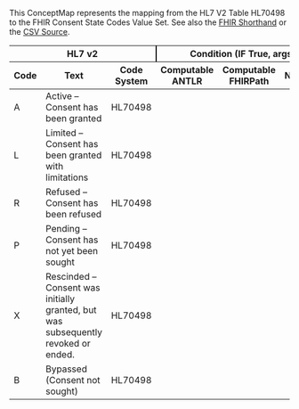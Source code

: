 
This ConceptMap represents the mapping from the HL7 V2 Table HL70498 to the FHIR Consent State Codes Value Set. See also the <a href='https://github.com/HL7/v2-to-fhir/blob/master/tank/Table HL70498 to Consent State Codes.fsh'>FHIR Shorthand</a> or the <a href='https://github.com/HL7/v2-to-fhir/blob/master/mappings/codesystems/HL7 Concept Map_ ConsentStatus - Sheet1.csv'>CSV Source</a>.
<table class='grid'><thead>
<tr><th colspan='3' style='border-right: 2px solid black;'>HL7 v2</th><th colspan='3' style='border-right: 2px solid black;'>Condition (IF True, args)</th><th colspan='4'>HL7 FHIR</th><th rowspan='2'>Comments</th></tr>
<tr><th>Code</th><th>Text</th><th>Code System</th><th>Computable ANTLR</th><th>Computable FHIRPath</th><th>Narrative</th><th>Code</th><th>Proposed Extension</th><th>Display</th><th>Code System</th></tr></thead>
<tbody>
<tr><td>A</td><td>Active – Consent has been granted</td><td style='border-right: 2px'>HL70498</td><td></td><td></td><td style='border-right: 2px'></td><td>active</td><td></td><td>Active</td><td><a href='https://hl7.org/fhir/R4/codesystem-consent-state-codes.html'>http://hl7.org/fhir/consent-state-codes</a></td><td></td></tr>
<tr><td>L</td><td>Limited – Consent has been granted with limitations</td><td style='border-right: 2px'>HL70498</td><td></td><td></td><td style='border-right: 2px'></td><td>active</td><td></td><td>Active</td><td><a href='https://hl7.org/fhir/R4/codesystem-consent-state-codes.html'>http://hl7.org/fhir/consent-state-codes</a></td><td></td></tr>
<tr><td>R</td><td>Refused – Consent has been refused</td><td style='border-right: 2px'>HL70498</td><td></td><td></td><td style='border-right: 2px'></td><td>rejected</td><td></td><td>Rejected</td><td><a href='https://hl7.org/fhir/R4/codesystem-consent-state-codes.html'>http://hl7.org/fhir/consent-state-codes</a></td><td></td></tr>
<tr><td>P</td><td>Pending – Consent has not yet been sought</td><td style='border-right: 2px'>HL70498</td><td></td><td></td><td style='border-right: 2px'></td><td>proposed</td><td></td><td>Proposed</td><td><a href='https://hl7.org/fhir/R4/codesystem-consent-state-codes.html'>http://hl7.org/fhir/consent-state-codes</a></td><td></td></tr>
<tr><td>X</td><td>Rescinded – Consent was initially granted, but was subsequently revoked or ended.</td><td style='border-right: 2px'>HL70498</td><td></td><td></td><td style='border-right: 2px'></td><td>inactive</td><td></td><td>Inactivated</td><td><a href='https://hl7.org/fhir/R4/codesystem-consent-state-codes.html'>http://hl7.org/fhir/consent-state-codes</a></td><td></td></tr>
<tr><td>B</td><td>Bypassed (Consent not sought)</td><td style='border-right: 2px'>HL70498</td><td></td><td></td><td style='border-right: 2px'></td><td></td><td>??</td><td></td><td></td><td></td></tr>
</tbody></table>
